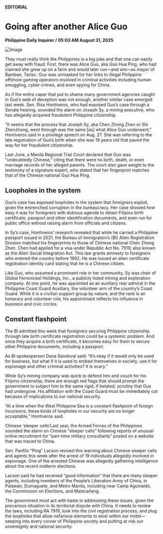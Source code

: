 **EDITORIAL**

# Going after another Alice Guo

****Philippine Daily Inquirer / 05:03 AM August 31, 2025****

![Image](https://raw.githubusercontent.com/github-jl14/scrapy_api/refs/heads/main/images/editorial08312025.png)

They must really think the Philippines is a big joke and that one can easily get away with fraud. First, there was Alice Guo, aka Guo Hua Ping, who had claimed she grew up on a farm and would later run—and win—as mayor of Bamban, Tarlac. Guo was unmasked for her links to illegal Philippine offshore gaming operators involved in criminal activities including human smuggling, cyber crimes, and even spying for China.

As if the entire caper that put to shame many government agencies caught in Guo’s web of deception was not enough, another similar case emerged last week. Sen. Risa Hontiveros, who had exposed Guo’s case through a Senate hearing, sounded the alarm on Joseph Sy, a mining executive, who has allegedly acquired fraudulent Philippine citizenship.

“It seems that the process that Joseph Sy, aka Chen Zhong Zhen or Shi Zhenzhong, went through was the same [as] what Alice Guo underwent,” Hontiveros said in a privilege speech on Aug. 27. She was referring to the late registration of Guo’s birth when she was 19 years old that paved the way for her fraudulent citizenship.

Last June, a Manila Regional Trial Court declared that Guo was “undoubtedly Chinese,” citing that there were no birth, death, or even marriage records of her alleged parents. The court also gave weight to the testimony of a signature expert, who stated that her fingerprint matches that of the Chinese national Guo Hua Ping.

## Loopholes in the system

Guo’s case has exposed loopholes in the system that foreigners exploit, given the entrenched corruption in the bureaucracy. Her case showed how easy it was for foreigners with dubious agenda to obtain Filipino birth certificate, passport and other identification documents, and even run for public office without raising alarm from officials and citizens.

In Sy’s case, Hontiveros’ research revealed that while he carried a Philippine passport issued in 2021, the Bureau of Immigration’s (BI) Alien Registration Division matched his fingerprints to those of Chinese national Chen Zhong Zhen. Chen had applied for a visa under Republic Act No. 7919, also known as the Alien Social Integration Act. This law grants amnesty to foreigners who entered the country before 1992. He was issued an alien certificate registration identity card stating that he is a Chinese citizen.

Like Guo, who assumed a prominent role in her community, Sy was chair of Global Ferronickel Holdings, Inc., a publicly listed mining and exploration company. At one point, he was appointed as an auxiliary rear admiral in the Philippine Coast Guard Auxiliary, the volunteer arm of the country’s Coast Guard. While it is a civilian support group by nature, and the rank is an honorary and volunteer role, his appointment reflects his influence in business and civic circles.

## Constant flashpoint

The BI admitted this week that foreigners securing Philippine citizenship through late birth certificate registration could be a systemic problem. And once they acquire a birth certificate, it becomes easy for them to secure other Philippine documents, including a passport.

As BI spokesperson Dana Sandoval said: “It’s okay if it would only be used for business, but what if it is used to embed themselves in society, use it for espionage and other criminal activities? It is scary.”

While Sy’s mining company was quick to defend him and vouch for his Filipino citizenship, there are enough red flags that should prompt the government to subject him to the same rigid, if belated, scrutiny that Guo had undergone. His affiliation with the Coast Guard must be immediately cut because of implications to our national security.

“At a time when the West Philippine Sea is a constant flashpoint of foreign incursions, these kinds of loopholes in our security are no longer acceptable,” Hontiveros said.

Chinese ‘sleeper cells’Last year, the Armed Forces of the Philippines sounded the alarm on Chinese “sleeper cells” following reports of unusual online recruitment for “part-time military consultants” posted on a website that was traced to China.

Sen. Panfilo “Ping” Lacson revived this warning about Chinese sleeper cells and agents this week after the arrest of 19 individuals allegedly involved in espionage. One of the arrested Chinese was allegedly gathering intelligence about the recent midterm elections.

Lacson said he had received “good information” that there are many sleeper agents, including members of the People’s Liberation Army of China, in Palawan, Dumaguete, and Metro Manila, including near Camp Aguinaldo, the Commission on Elections, and Malacañang.

The government must act with haste in addressing these issues, given the precarious situation in its territorial dispute with China. It needs to review the laws, including RA 7919, look into the civil registration process, and plug the loopholes that allow nefarious elements to exist within our midst—seeping into every corner of Philippine society and putting at risk our sovereignty and national security.